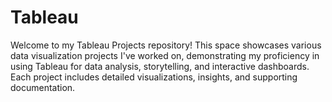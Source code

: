 # Tableau
Welcome to my Tableau Projects repository! This space showcases various data visualization projects I've worked on, demonstrating my proficiency in using Tableau for data analysis, storytelling, and interactive dashboards. Each project includes detailed visualizations, insights, and supporting documentation.
